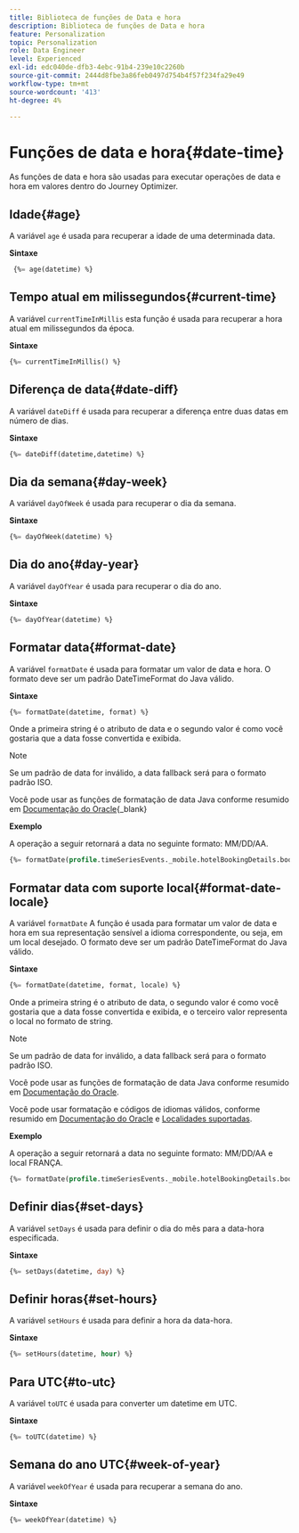 ```yaml
---
title: Biblioteca de funções de Data e hora
description: Biblioteca de funções de Data e hora
feature: Personalization
topic: Personalization
role: Data Engineer
level: Experienced
exl-id: edc040de-dfb3-4ebc-91b4-239e10c2260b
source-git-commit: 2444d8fbe3a86feb0497d754b4f57f234fa29e49
workflow-type: tm+mt
source-wordcount: '413'
ht-degree: 4%

---
```


# Funções de data e hora{#date-time}

As funções de data e hora são usadas para executar operações de data e hora em valores dentro do Journey Optimizer.

## Idade{#age}

A variável `age` é usada para recuperar a idade de uma determinada data.

**Sintaxe**

```sql
 {%= age(datetime) %}
```

<!--
**Example**

The following operation gets the value of the identity map for the key `example@example.com`.

```sql
 {%= age(datetime) %}
```
-->

## Tempo atual em milissegundos{#current-time}

A variável `currentTimeInMillis` esta função é usada para recuperar a hora atual em milissegundos da época.

**Sintaxe**

```sql
{%= currentTimeInMillis() %}
```

<!--
**Example**

The following operation gets all the keys for the map `identityMap`.

```sql
{%= keys(identityMap) %}
```
-->

## Diferença de data{#date-diff}

A variável `dateDiff` é usada para recuperar a diferença entre duas datas em número de dias.

**Sintaxe**

```sql
{%= dateDiff(datetime,datetime) %}
```

<!--
**Example**

The following operation gets all the values for the map `identityMap`.

```sql
{%= values(identityMap) %}
```
-->


## Dia da semana{#day-week}

A variável `dayOfWeek` é usada para recuperar o dia da semana.

**Sintaxe**

```sql
{%= dayOfWeek(datetime) %}
```

<!--
**Example**

The following operation gets all the values for the map `identityMap`.

```sql
{%= values(identityMap) %}
```
-->

## Dia do ano{#day-year}

A variável `dayOfYear` é usada para recuperar o dia do ano.

**Sintaxe**

```sql
{%= dayOfYear(datetime) %}
```

<!--
**Example**

The following operation gets all the values for the map `identityMap`.

```sql
{%= values(identityMap) %}
```
-->

## Formatar data{#format-date}

A variável `formatDate` é usada para formatar um valor de data e hora. O formato deve ser um padrão DateTimeFormat do Java válido.

**Sintaxe**

```sql
{%= formatDate(datetime, format) %}
```

Onde a primeira string é o atributo de data e o segundo valor é como você gostaria que a data fosse convertida e exibida.

>[!NOTE]
>
> Se um padrão de data for inválido, a data fallback será para o formato padrão ISO.
>
> Você pode usar as funções de formatação de data Java conforme resumido em [Documentação do Oracle](https://docs.oracle.com/javase/8/docs/api/java/time/format/DateTimeFormatter.html){_blank}

**Exemplo**

A operação a seguir retornará a data no seguinte formato: MM/DD/AA.

```sql
{%= formatDate(profile.timeSeriesEvents._mobile.hotelBookingDetails.bookingDate, "MM/DD/YY") %}
```

## Formatar data com suporte local{#format-date-locale}

A variável `formatDate` A função é usada para formatar um valor de data e hora em sua representação sensível a idioma correspondente, ou seja, em um local desejado. O formato deve ser um padrão DateTimeFormat do Java válido.

**Sintaxe**

```sql
{%= formatDate(datetime, format, locale) %}
```

Onde a primeira string é o atributo de data, o segundo valor é como você gostaria que a data fosse convertida e exibida, e o terceiro valor representa o local no formato de string.

>[!NOTE]
>
> Se um padrão de data for inválido, a data fallback será para o formato padrão ISO.
>
> Você pode usar as funções de formatação de data Java conforme resumido em [Documentação do Oracle](https://docs.oracle.com/javase/8/docs/api/java/time/format/DateTimeFormatter.html).
>
> Você pode usar formatação e códigos de idiomas válidos, conforme resumido em [Documentação do Oracle](https://docs.oracle.com/javase/8/docs/api/java/util/Locale.html) e [Localidades suportadas](https://www.oracle.com/java/technologies/javase/jdk11-suported-locales.html).


**Exemplo**

A operação a seguir retornará a data no seguinte formato: MM/DD/AA e local FRANÇA.

```sql
{%= formatDate(profile.timeSeriesEvents._mobile.hotelBookingDetails.bookingDate, "MM/DD/YY", "fr_FR") %}
```

## Definir dias{#set-days}

A variável `setDays` é usada para definir o dia do mês para a data-hora especificada.

**Sintaxe**

```sql
{%= setDays(datetime, day) %}
```

<!--
**Example**

The following operation gets all the values for the map `identityMap`.

```sql
{%= values(identityMap) %}
```
-->

## Definir horas{#set-hours}

A variável `setHours` é usada para definir a hora da data-hora.

**Sintaxe**

```sql
{%= setHours(datetime, hour) %}
```

<!--
**Example**

The following operation gets all the values for the map `identityMap`.

```sql
{%= values(identityMap) %}
```
-->


## Para UTC{#to-utc}

A variável `toUTC` é usada para converter um datetime em UTC.


**Sintaxe**

```sql
{%= toUTC(datetime) %}
```

<!--
**Example**

The following operation gets all the values for the map `identityMap`.

```sql
{%= values(identityMap) %}
```
-->


## Semana do ano UTC{#week-of-year}

A variável `weekOfYear` é usada para recuperar a semana do ano.

**Sintaxe**

```sql
{%= weekOfYear(datetime) %}
```

<!--
**Example**

The following operation gets all the values for the map `identityMap`.

```sql
{%= values(identityMap) %}
```
-->